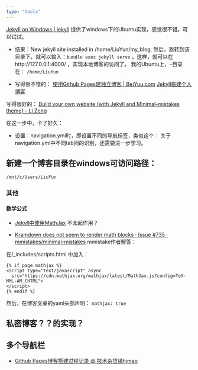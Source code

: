 ```yaml
---
type: "tools"
---
```


[Jekyll on Windows | jekyll](https://jekyllrb.com/docs/windows/)
提供了windows下的Ubuntu实现，感觉很不错。可以试试。

- 结果：New jekyll site installed in /home/LiuYun/my_blog.
然后，跳转到该目录下，就可以输入：`bundle exec jekyll serve`
，这样，就可以在http://127.0.0.1:4000/ ，实现本地博客的访问了。
我的Ubuntu上，`~`目录在：
`/home/LiuYun`

- 写得很不错的：
[使用Github Pages建独立博客 | BeiYuu.com](http://beiyuu.com/github-pages)
[Jekyll搭建个人博客](http://baixin.io/2016/10/jekyll_tutorials1/)

写得很好的：
[Build your own website (with Jekyll and Minimal-mistakes theme) - Li Zeng](https://zenglix.github.io/personal_website/)

在这一步中，卡了好久：
- 设置：navigation.yml时，即设置不同的导航标签，类似这个：
关于navigation.yml中不同tab间的识别，还需要进一步学习。


## 新建一个博客目录在windows可访问路径：
`/mnt/c/Users/LiuYun`

### 其他
#### 数学公式 
- [Jekyll中使用MathJax](http://pkuwwt.github.io/linux/2013-12-03-jekyll-using-mathjax/)
不太起作用？

- [Kramdown does not seem to render math blocks · Issue #735 · mmistakes/minimal-mistakes](https://github.com/mmistakes/minimal-mistakes/issues/735)
mmistake作者解答：

在/_includes/scripts.html
中加入：
```
{% if page.mathjax %}
<script type="text/javascript" async
  src="https://cdn.mathjax.org/mathjax/latest/MathJax.js?config=TeX-MML-AM_CHTML">
</script>
{% endif %}

```

然后，在博客文章的yaml头部声明：
`mathjax: true`

## 私密博客？？的实现？

## 多个导航栏
- [Github Pages博客搭建过程记录 @ 技术杂货铺hjmao](https://huajianmao.github.io/how-i-setup-this-blog/)